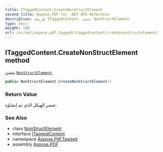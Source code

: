```yaml
---
title: ITaggedContent.CreateNonStructElement
second_title: Aspose.PDF for .NET API Reference
description: طريقة ITaggedContent. تنشئ NonStructElement
type: docs
weight: 180
url: /ar/net/aspose.pdf.tagged/itaggedcontent/createnonstructelement/
---
```

## ITaggedContent.CreateNonStructElement method

تنشئ [`NonStructElement`](../../../aspose.pdf.logicalstructure/nonstructelement/).

```csharp
public NonStructElement CreateNonStructElement()
```

### Return Value

عنصر الهيكل الذي تم إنشاؤه.

### See Also

* class [NonStructElement](../../../aspose.pdf.logicalstructure/nonstructelement/)
* interface [ITaggedContent](../)
* namespace [Aspose.Pdf.Tagged](../../../aspose.pdf.tagged/)
* assembly [Aspose.PDF](../../../)